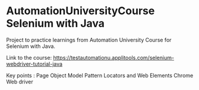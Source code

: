 # AutomationUniversityCourse  Selenium with Java
Project to practice learnings from Automation University Course for Selenium with Java. 

Link to the course: https://testautomationu.applitools.com/selenium-webdriver-tutorial-java

Key points : 
Page Object Model Pattern
Locators and Web Elements
Chrome Web driver
